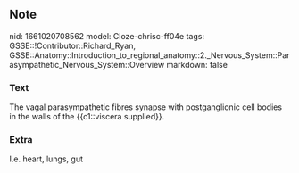 ## Note
nid: 1661020708562
model: Cloze-chrisc-ff04e
tags: GSSE::!Contributor::Richard_Ryan, GSSE::Anatomy::Introduction_to_regional_anatomy::2._Nervous_System::Parasympathetic_Nervous_System::Overview
markdown: false

### Text
<div class='toggle'>
  The vagal parasympathetic fibres synapse with postganglionic cell
  bodies in the walls of the {{c1::viscera supplied}}.
</div>

### Extra
<p id="f3c9727d-8e7d-45c1-ba6d-3b175dff6c7a" class="">I.e. heart,
lungs, gut

